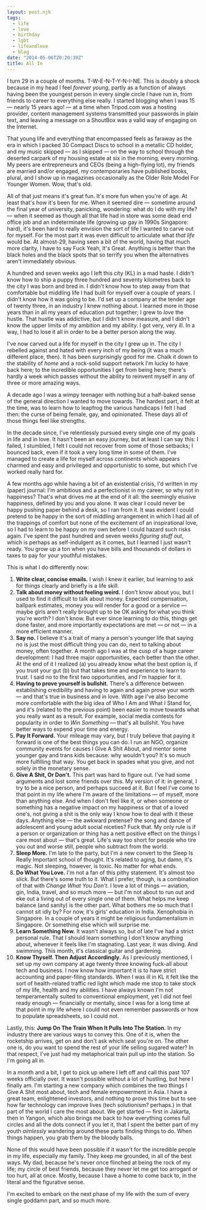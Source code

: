 ```yaml
---
layout: post.njk
tags:
  - life
  - love
  - birthday
  - lgbt
  - lifeandlove
  - blog
date: "2014-05-06T20:20:39Z"
title: All In
---
```


I turn 29 in a couple of months. T-W-E-N-T-Y-N-I-NE. This is doubly a shock because in my head I feel _forever young_, partly as a function of always having been the youngest person in every single circle I have run in, from friends to career to everything else really. I started blogging when I was 15 — nearly 15 years ago! — at a time when Tripod.com was a hosting provider, content management systems transmitted your passwords in plain text, and leaving a message on a ShoutBox was a valid way of engaging on the Internet.

That young life and everything that encompassed feels as faraway as the era in which I packed 30 Compact Discs to school in a metallic CD holder, and my music skipped — as I skipped — on the way to school through the deserted carpark of my housing estate at six in the morning, every morning. My peers are entrepreneurs and CEOs (being a high-flying lot), my friends are married and/or engaged, my contemporaries have published books, plural, and I show up in magazines occasionally as the Older Role Model For Younger Women. Wow, that's old.

All of that just means it's great fun. It's more fun when you're of age. At least that's how it's been for me. When it seemed dire — sometime around the final year of university, panicking, wondering: what do I do with my life? — when it seemed as though all that life had in store was some dead end office job and an indeterminate life (growing up gay in 1990s Singapore: hard), it's been hard to really envision the sort of life I wanted to carve out for myself. For the most part it was even difficult to articulate what _that life_ would be. At almost-29, having seen a bit of the world, having that much more clarity, I have to say Fuck Yeah, It's Great. Anything is better than the black holes and the black spots that so terrify you when the alternatives aren't immediately obvious.

A hundred and seven weeks ago I left this city (KL) in a mad haste. I didn't know how to ship a puppy three hundred and seventy kilometres back to the city I was born and bred in. I didn't know how to step away from that comfortable but middling life I had built for myself over a couple of years. I didn't know how it was going to be. I'd set up a company at the tender age of twenty three, in an industry I knew nothing about. I learned more in those years than in all my years of education put together; I grew to _love_ the hustle. That hustle was addictive, but I didn't know measure, and I didn't know the upper limits of my ambition and my ability. I got very, very ill. In a way, I had to lose it all in order to be a better person along the way.

I've now carved out a life for myself in the city I grew up in. The city I rebelled against and hated with every inch of my being (it was a much different place, then). It has been surprisingly good for me. Chalk it down to the stability of *home* and a rock-solid support network I'm lucky to have back here; to the incredible opportunities I get from being here; there's hardly a week which passes without the ability to reinvent myself in any of three or more amazing ways.

A decade ago I was a wimpy teenager with nothing but a half-baked sense of the general direction I wanted to move towards. The hardest part, it felt at the time, was to learn how to leapfrog the various handicaps I felt I had then: the curse of being female, gay, and opinionated. These days all of those things feel like strengths.

In the decade since, I've relentlessly pursued every single one of my goals in life and in love. It hasn't been an easy journey, but at least I can say this: I failed, I stumbled, I felt I could not recover from some of those setbacks; I bounced back, even if it took a very long time in some of them. I've managed to create a life for myself across continents which appears charmed and easy and privileged and opportunistic to some, but which I've worked really hard for.

A few months ago while having a bit of an existential crisis, I'd written in my (paper) journal: I'm ambitious and a perfectionist in my career, so why not in happiness? That's what drives me at the end of it all: the seemingly elusive happiness, defined by you and you alone. It was clear I could never be happy pushing paper behind a desk, so I ran from it. It was evident I could pretend to be happy in the sort of middling arrangement in which I had all of the trappings of comfort but none of the excitement of an inspirational love, so I had to learn to be happy on my own before I could hazard such risks again. I've spent the past hundred and seven weeks *figuring stuff out*, which is perhaps as self-indulgent as it comes, but I learned I just wasn't ready. You grow up a ton when you have bills and thousands of dollars in taxes to pay for your youthful mistakes.

This is what I do differently now:

1. **Write clear, concise emails.** I wish I knew it earlier, but learning to ask for things clearly and briefly is a life skill.
2. **Talk about money without feeling weird.** I don't know about you, but I used to find it difficult to talk about money. Expected compensation, ballpark estimates, money you will render for a good or a service — maybe girls aren't really brought up to be OK asking for what you think you're worth? I don't know. But ever since learning to do this, things get done faster, and more importantly expectations are met — or not — in a more efficient manner.
3. **Say no.** I believe it's a trait of many a person's younger life that saying no is just the most difficult thing you can do, next to talking about money, often together. A month ago I was at the cusp of a huge career development: I had three major opportunities, each better than the other. At the end of it I realized (a) you already know what the best option is, if you trust your gut (b) but that takes time and experience to learn to trust. I said no to the first two opportunities, and I'm happier for it.
4. **Having to prove yourself is bullshit.** There's a difference between establishing credibility and having to again and again prove your worth — and that's true in business and in love. With age I've also become more comfortable with the big idea of Who I Am and What I Stand for, and it's (related to the previous point) been easier to move towards what you really want as a result. For example, social media contests for popularity in order to *Win Something* — that's all bullshit. You have better ways to expend your time and energy.
5. **Pay It Forward.** Your mileage may vary, but I truly believe that paying it forward is one of the best things you can do. I run an NGO, organize community events for causes I Give A Shit About, and mentor some younger gay and trans kids because: why wouldn't you? It's so much more fulfilling that way. You get back in spades what you give, and not solely in the monetary sense.
6. **Give A Shit, Or Don't.** This part was hard to figure out. I've had some arguments and lost some friends over this. My version of it: in general, I try to be a nice person, and perhaps succeed at it. But I feel I've come to that point in my life where I'm aware of the limitations — of myself, more than anything else. And when I don't feel like it, or when someone or something has a negative impact on my happiness or that of a loved one's, not giving a shit is the only way I know how to deal with it these days. Anything else — the awkward pretense? the song and dance of adolescent and young adult social niceties? Fuck that. My only rule is if a person or organization or thing has a nett positive effect on the things I care most about — that's great. Life's way too short for people who tire you out and worse still, people who subtract from the world.
7. **Sleep More.** I'm late to the party, but I'm a new convert to the Sleep Is Really Important school of thought. It's related to aging, but damn, it's magic. Not sleeping, however, is toxic. No matter for what ends.
8. **Do What You Love.** I'm not a fan of this pithy statement. It's almost too slick. But there's some truth to it. What I prefer, though, is a combination of that with *Change What You Don't*. I love a lot of things — aviation, gin, India, travel, and so much more — but I'm not about to run out and eke out a living out of every single one of them. What helps me keep balance (and sanity) is the other part. What bothers me so much that I cannot sit idly by? For now, it's girls' education in India. Xenophobia in Singapore. In a couple of years it might be religious fundamentalism in Singapore. Or something else which will surprise me.
9. **Learn Something New.** It wasn't always so, but of late I've had a strict personal rule. That I should learn something I don't know anything about, whenever it feels like I'm stagnating. Last year, it was diving. And swimming. This month, it's classical guitar and gardening.
10. **Know Thyself. Then Adjust Accordingly.** As I previously mentioned, I set up my own company at age twenty three knowing fuck-all about tech and business. I now know how important it is to have strict accounting and paper-filing standards. When I was ill in KL it felt like the sort of health-related traffic red light which made me stop to take stock of my life, health and my abilities. I have always known I'm not temperamentally suited to conventional employment, yet I did not feel ready enough — financially or mentally, since I was for a long time at that point in my life where I could not even remember passwords or how to populate spreadsheets, so I could not.

Lastly, this: **Jump On The Train When It Pulls Into The Station.** In my industry there are various ways to convey this. One of it is, when the rocketship arrives, get on and don't ask which seat you're on. The other one is, do you want to spend the rest of your life selling sugared water? In that respect, I've just had my metaphorical train pull up into the station. So I'm going all in.

In a month and a bit, I get to pick up where I left off and call this past 107 weeks officially over. It wasn't possible without a lot of hustling, but here I finally am. I'm starting a new company which combines the two things I Give A Shit most about, tech and female empowerment in Asia. I have a great team, enlightened investors, and nothing to prove this time but to see how far technology can improve lives (tech solutionism? perhaps.) in that part of the world I care the most about. We get started — first in Jakarta, then in Yangon, which also brings me back to how everything comes full circles and all the dots connect if you let it, that I spent the better part of my youth *aimlessly* wandering around these parts finding things to do. When things happen, you grab them by the bloody balls.

None of this would have been possible if it wasn't for the incredible people in my life, especially my family. They keep me grounded, in all of the best ways. My dad, because he's never once flinched at being the rock of my life; my circle of best friends, because they never let me get too arrogant or too hurt, all at once. Mostly, because I have a home to come back to, in the literal and the figurative sense.

I'm excited to embark on the next phase of my life with the sum of every single goddamn part, and so much more.
